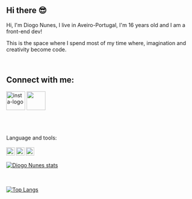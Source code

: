 ## Hi there :sunglasses:

Hi, I'm Diogo Nunes, I live in Aveiro-Portugal, I'm 16 years old and I am a front-end dev!

This is the space where I spend most of my time where, imagination and creativity become code.

<br>

## Connect with me:
<p>
  <a href="https://www.instagram.com/dogo_lsn10/"><img src="https://img.icons8.com/?size=100&id=BrU2BBoRXiWq&format=png&color=000000" width="50px" alt="insta-logo"></a>
  <a><img src="https://img.icons8.com/?size=100&id=13930&format=png&color=000000" width="50px"></a>
</p>
<br><br>
<p>
  Language and tools:
  <br><br>
  <img src="https://img.icons8.com/?size=100&id=20909&format=png&color=000000" width="22px">
  <img src="https://img.icons8.com/?size=100&id=21278&format=png&color=000000" width="22px">
  <img src="https://img.icons8.com/?size=100&id=108784&format=png&color=000000" width="22px">
  
</p>

  [![Diogo Nunes stats](https://github-readme-stats.vercel.app/api?username=Diogolsn10)](https://github.com/anuraghazra/github-readme-stats)

  <br><br>
  [![Top Langs](https://github-readme-stats.vercel.app/api/top-langs/?username=Diogolsn10)](https://github.com/anuraghazra/github-readme-stats)
  
  

